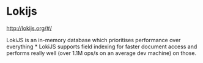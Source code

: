# Lokijs

http://lokijs.org/#/

LokiJS is an in-memory database which prioritises performance over everything *
LokiJS supports field indexing for faster document access and performs really well (over 1.1M ops/s on an average dev machine) on those. 

